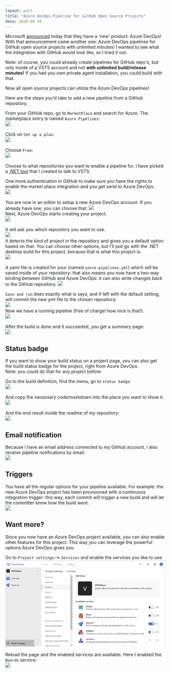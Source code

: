 ```yaml
---
layout: post
title: "Azure DevOps Pipeline for GitHub Open Source Projects"
date: 2018-09-10
---
```


Microsoft [announced](https://azure.microsoft.com/en-us/blog/introducing-azure-devops/?WT.mc_id=DOP-MVP-5003719) today that they have a 'new' product: Azure DevOps! With that announcement came another one: Azure DevOps pipelines for GitHub open source projects with unlimited minutes! I wanted to see what the integration with GitHub would look like, so I tried it out.

Note: of course, you could already create pipelines for GitHub repo's, but only inside of a VSTS account and not **with unlimited build/release minutes!** If you had you own private agent installation, you could build with that.

Now all open source projects can utilize the Azure DevOps pipelines!

Here are the steps you'd take to add a new pipeline from a GitHub repository.

From your GitHub repo, go to `MarketPlace` and search for Azure. The marketplace entry is named `Azure Pipelines`:   
![](/images/2018_09_10-01-GitHub-Marketplace.png)  

Click on `Set up a plan`:  
![](/images/2018_09_10-02-Setup-a-plan.png)  

Choose `Free`:  
![](/images/2018_09_10-03-Azure-Pipelines.png)  

Choose to what repositories you want to enable a pipeline for. I have picked a [.NET tool](https://github.com/rajbos/VSTSClient) that I created to talk to VSTS.  

One more authentication in GitHub to make sure you have the rights to enable the market place integration and you get send to Azure DevOps.   
![](/images/2018_09_10-04-Installing-Azure-Pipelines.png)  

You are now in an editor to setup a new Azure DevOps account. If you already have one, you can choose that: 
![](/images/2018_09_10-05-Create-Azure-DevOps-project.png)  
Next, Azure DevOps starts creating your project.   
![](/images/2018_09_10-06-Signup.png)  

It will ask you which repository you want to use.  
![](/images/2018_09_10-07-New-pipeline-Pipelines.png)     
It detects the kind of project in the repository and gives you a default option based on that. You can choose other options, but I'll just go with the .NET desktop build for this project, because that is what this project is.  
![](/images/2018_09_10-08-New-pipeline-Pipelines.png)

A yaml file is created for your (named `azure-pipelines.yml`) which will be saved inside of your repository: that also means you now have a two-way binding between GitHub and Azure DevOps: it can also write changes back to the GitHub repository. 
![](/images/2018_09_10-10-New-pipeline.png)  

`Save and run` does exactly what is says, and if left with the default setting, will commit the new yml file to the chosen repository:    
![](/images/2018_09_10-11-New-pipeline.png)  
Now we have a running pipeline (free of charge! how nice is that!).    
![](/images/2018_09_10-11-Running.png)  

After the build is done and it succeeded, you get a summary page:  
![](/images/2018_09_10-12-rajbos.VSTSClient.png)  

## Status badge
If you want to show your build status on a project page, you can also get the build status badge for the project, right from Azure DevOps.  
Note: you could do that for any project before.  

Go to the build definition, find the menu, go to `status badge`:    
![](/images/2018_09_10-12-Status-Badge-Create.png)  

And copy the necessary code/markdown into the place you want to show it.  
![](/images/2018_09_10-12-Status-badge.png)  

And the end result inside the readme of my repository:  
![](/images/2018_09_10-View-badge.png)  

## Email notification
Because I have an email address connected to my GitHub account, I also receive pipeline notifications by email:  
![](/images/2018_09_10-Email-notification.png)  

## Triggers
You have all the regular options for your pipeline available. For example: the new Azure DevOps project has been provisioned with a continuous integration trigger: this way, each commit will trigger a new build and will let the committer know how the build went.  
![](/images/2018_09_10-13-Triggers.png)  

## Want more?
Since you now have an Azure DevOps project available, you can also enable other features for this project. This way you can leverage the powerful options Azure DevOps gives you. 

Go to `Project settings`--> `Services` and enable the services you like to use.
![](/images/2018_09_10-15Settings-Services.png)  

Reload the page and the enabled services are available. Here I enabled the `Boards` service:   
![](/images/2018-09_10-Work-Items-Boards.png)  